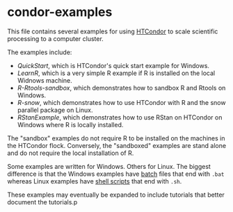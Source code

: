 

# condor-examples

This file contains several examples for using [HTCondor](https://research.cs.wisc.edu/htcondor/) to scale scientific
processing to a computer cluster. 

The examples include:

  - _QuickStart_, which is HTCondor's quick start example for Windows.
  - _LearnR_, which is a very simple R example if R is installed on
    the local Widnows machine.
  - _R-Rtools-sandbox_, which demonstrates how to sandbox R and Rtools
    on Windows.
  - _R-snow_, which demonstrates how to use HTCondor with R and the
    snow parallel package on Linux.
  - _RStanExample_, which demonstrates how to use RStan on HTCondor on
    Windows where R is locally installed.
	

The "sandbox" examples do not require R to be installed on the
machines in the HTCondor flock. Conversely, the "sandboxed" examples
are stand alone and do not require the local installation of R.

Some examples are written for Windows. Others for Linux. The biggest
difference is that the Windows examples have
[batch](https://en.wikipedia.org/wiki/Batch_file) files that end with
`.bat`  whereas Linux
examples have
[shell scripts](https://en.wikipedia.org/wiki/Shell_script) that end
with `.sh`.

These examples may eventually be expanded to include tutorials that
better document the tutorials.p
